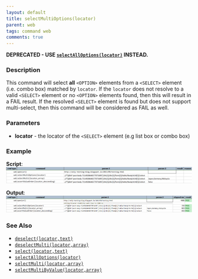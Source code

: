 ```yaml
---
layout: default
title: selectMultiOptions(locator)
parent: web
tags: command web
comments: true
---
```


**DEPRECATED - USE [`selectAllOptions(locator)`](selectAllOptions(locator)) INSTEAD.**


### Description
This command will select **all** `<OPTION>` elements from a `<SELECT>` element (i.e. combo box) matched by 
`locator`. If the `locator` does not resolve to a valid `<SELECT>` element or no `<OPTION>` elements found, then this 
will result in a FAIL result. If the resolved `<SELECT>` element is found but does not support multi-select, then this
command will be considered as FAIL as well.


### Parameters
- **locator** - the locator of the `<SELECT>` element (e.g list box or combo box)


### Example
**Script**:<br/>
![](image/selectMultiOptions_01.png)

**Output**:<br/>
![](image/selectMultiOptions_02.png)


### See Also
- [`deselect(locator,text)`](deselect(locator,text))
- [`deselectMulti(locator,array)`](deselectMulti(locator,array))
- [`select(locator,text)`](select(locator,text))
- [`selectAllOptions(locator)`](selectAllOptions(locator))
- [`selectMulti(locator,array)`](selectMulti(locator,array))
- [`selectMultiByValue(locator,array)`](selectMultiByValue(locator,array))
